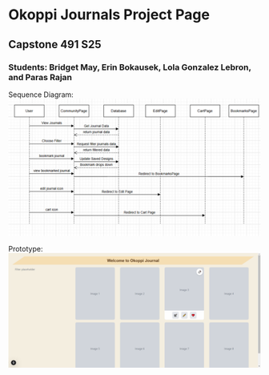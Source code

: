 # Okoppi Journals Project Page

## Capstone 491 S25

### Students: Bridget May, Erin Bokausek, Lola Gonzalez Lebron, and Paras Rajan

Sequence Diagram:
![alt text](sequence.png "Sequence Diagram")

Prototype:
![alt text](proto.PNG "Prototype")
